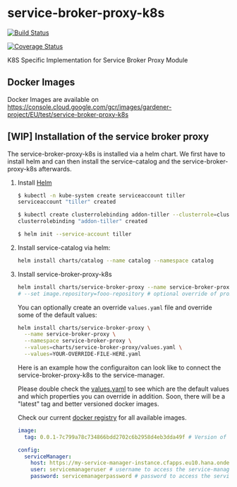 # service-broker-proxy-k8s

[![Build Status](https://travis-ci.org/Peripli/service-broker-proxy-k8s.svg?branch=master)](https://travis-ci.org/Peripli/service-broker-proxy-k8s)

[![Coverage Status](https://coveralls.io/repos/github/Peripli/service-broker-proxy-k8s/badge.svg)](https://coveralls.io/github/Peripli/service-broker-proxy-k8s)

K8S Specific Implementation for Service Broker Proxy Module

## Docker Images

Docker Images are available on
https://console.cloud.google.com/gcr/images/gardener-project/EU/test/service-broker-proxy-k8s

## [WIP] Installation of the service broker proxy

The service-broker-proxy-k8s is installed via a helm chart.
We first have to install helm and can then install the service-catalog and the service-broker-proxy-k8s afterwards.

1. Install [Helm](https://github.com/kubernetes/helm/releases)
    ```bash
    $ kubectl -n kube-system create serviceaccount tiller
    serviceaccount "tiller" created

    $ kubectl create clusterrolebinding addon-tiller --clusterrole=cluster-admin --serviceaccount=kube-system:tiller
    clusterrolebinding "addon-tiller" created

    $ helm init --service-account tiller
    ```

2. Install service-catalog via helm:
    ```bash
    helm install charts/catalog --name catalog --namespace catalog
    ```

3. Install service-broker-proxy-k8s
    ```bash
    helm install charts/service-broker-proxy --name service-broker-proxy --namespace service-broker-proxy
    # --set image.repository=fooo-repository # optional override of proxy's image
    ```

    You can optionally create an override `values.yaml` file and override some of the default values:
    ```bash
    helm install charts/service-broker-proxy \
      --name service-broker-proxy \
      --namespace service-broker-proxy \
      --values=charts/service-broker-proxy/values.yaml \
      --values=YOUR-OVERRIDE-FILE-HERE.yaml
    ```

    Here is an example how the configuraiton can look like to connect the service-broker-proxy-k8s to the service-manager.
    
    Please double check the [values.yaml](charts/service-broker-proxy/values.yaml) to see which are the default values and which properties you can override in addition.
    Soon, there will be a "latest" tag and better versioned docker images.
    
    Check our current [docker registry](https://console.cloud.google.com/gcr/images/gardener-project/EU/test/service-broker-proxy-k8s) for all available images.
    ```yaml
    image:
      tag: 0.0.1-7c799a78c734866bdd2702c6b2958d4eb3dda49f # Version of the service-broker-proxy-k8s

    config:
      serviceManager:
        host: https://my-service-manager-instance.cfapps.eu10.hana.ondemand.com # The host url of the service manager
        user: servicemanageruser # username to access the service-manager
        password: servicemanagerpassword # password to access the service-manager
    ```

